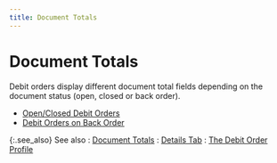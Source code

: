 ```yaml
---
title: Document Totals
---
```


# Document Totals


Debit orders display different document total fields depending on the document status (open, closed or back order).

- [Open/Closed Debit Orders]({{site.pp_baseurl}}/misc/open_closed_debit_orders_document_totals.html)
- [Debit Orders on Back Order]({{site.pp_baseurl}}/misc/debit_orders_on_back_order_documnet_totals.html)



{:.see_also}
See also
: [Document Totals]({{site.pp_baseurl}}/return-proc/doc-prof/contents/tabs/details/other-information/document_totals_pr.html)
: [Details Tab]({{site.pp_baseurl}}/misc/details_dtv_do_step_by_step.html)
: [The Debit Order Profile]({{site.pp_baseurl}}/return-proc/dos/create-debit-order/the-debit-order-profile/the_debit_order_profile.html)
